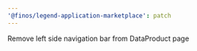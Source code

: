 ```yaml
---
'@finos/legend-application-marketplace': patch
---
```


Remove left side navigation bar from DataProduct page
